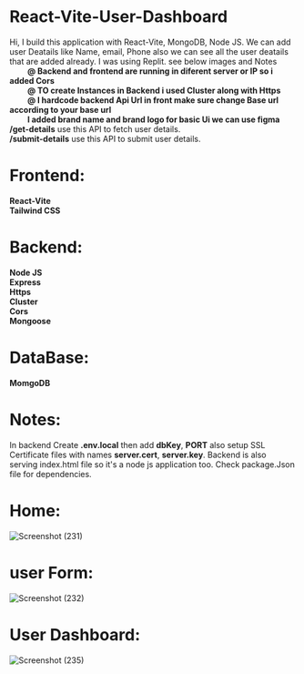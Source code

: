# React-Vite-User-Dashboard
Hi, I build this application with React-Vite, MongoDB, Node JS. We can add user Deatails like Name, email, Phone also we can see all the user deatails that are added already. I was using
Replit. see below images and Notes\
        &nbsp;&nbsp;&nbsp;&nbsp;&nbsp;&nbsp;&nbsp;    **@ Backend and frontend are running in diferent server or IP so i added Cors**\
        &nbsp;&nbsp;&nbsp;&nbsp;&nbsp;&nbsp;&nbsp;    **@ TO create Instances in Backend i used Cluster along with Https**\
    &nbsp;&nbsp;&nbsp;&nbsp;&nbsp;&nbsp;&nbsp; **@ I hardcode backend Api Url in front make sure change Base url according to your base url**  
    &nbsp;&nbsp;&nbsp;&nbsp;&nbsp;&nbsp;&nbsp; **I added brand name and brand logo for basic Ui we can use figma**   
     **/get-details** use this API to fetch user details.\
  **/submit-details** use this API to submit user details.
             
# Frontend:
   **React-Vite**\
   **Tailwind CSS**
# Backend:
   **Node JS**\
   **Express**\
   **Https**\
   **Cluster**\
   **Cors**\
   **Mongoose**
# DataBase:
   **MomgoDB**
# Notes:
 In backend Create **.env.local** then add **dbKey**, **PORT** also setup SSL Certificate files with names **server.cert**, **server.key**. Backend is also serving index.html file so it's a node js application too. Check package.Json file for dependencies.

# Home:
![Screenshot (231)](https://github.com/Dalveerdn/React-Vite-User-Dashboard/assets/88442356/8eae88ab-271b-4742-93cd-87b9b086e958)
# user Form:
![Screenshot (232)](https://github.com/Dalveerdn/React-Vite-User-Dashboard/assets/88442356/dd13e724-33ad-41d8-b5dc-0714491b6e6a)
# User Dashboard:
![Screenshot (235)](https://github.com/Dalveerdn/React-Vite-User-Dashboard/assets/88442356/48d08e41-fe26-47ce-a21c-68d8f293c736)

   
